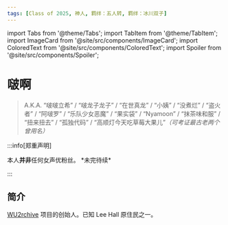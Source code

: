 ```yaml
---
tags: [Class of 2025, 神人, 羁绊：五人转, 羁绊：冰川双子]
---
```


import Tabs from '@theme/Tabs';
import TabItem from '@theme/TabItem';
import ImageCard from '@site/src/components/ImageCard';
import ColoredText from '@site/src/components/ColoredText';
import Spoiler from '@site/src/components/Spoiler';

# 啵啊

> A.K.A. “啵啵立希” / “啵龙子龙子” / “<Spoiler>在世真龙</Spoiler>” / “小姨” / “没煮烂” / “盗火者” / “阿啵罗” / “乐队少女恶魔” / “果实袋” / “Nyamoon” / “抹茶味和服” / “扭来扭去” / “孤独代码” / “高顺灯今天吃草莓大果儿”_（可考证最古老两个曾用名）_

:::info[郑重声明]

<Tabs>
  <TabItem value="info-1" label="声明其一">
    本人<ColoredText color="#A52A2A" colorDark="tomato"><strong>并非</strong></ColoredText>任何女声优粉丝。
  </TabItem>
  <TabItem value="info-2" label="声明其二">
    *未完待续*
  </TabItem>
</Tabs>

:::

## <ColoredText color="FireBrick" colorDark="Crimson">简介</ColoredText>

<ColoredText color="goldenrod" colorDark="gold">[WU2rchive](https://github.com/asmireid/wu2rchive) 项目的创始人。</ColoredText>已知 Lee Hall 原住民之一。

<ImageCard
  image="https://pbs.twimg.com/profile_images/1874478888836829184/KA2oSCI4_400x400.jpg"
  title="“佛和神啊”"
  link="https://space.bilibili.com/12591466"
  maxWidth="240px"
/>

<br/>
